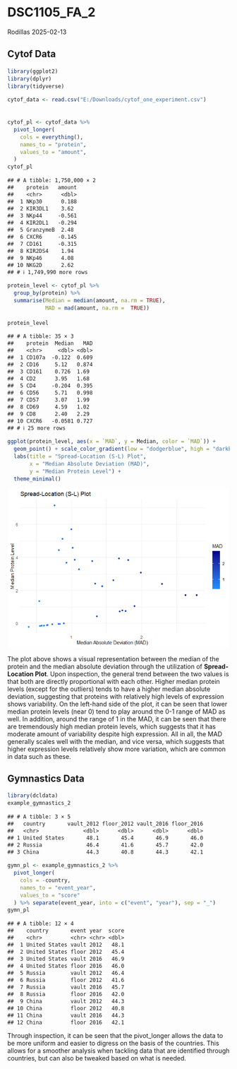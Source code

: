 DSC1105_FA_2
================
Rodillas
2025-02-13

## Cytof Data

``` r
library(ggplot2)
library(dplyr)
library(tidyverse)
```

``` r
cytof_data <- read.csv("E:/Downloads/cytof_one_experiment.csv")


cytof_pl <- cytof_data %>% 
  pivot_longer(
    cols = everything(),
    names_to = "protein",
    values_to = "amount",
  )
cytof_pl
```

    ## # A tibble: 1,750,000 × 2
    ##    protein   amount
    ##    <chr>      <dbl>
    ##  1 NKp30      0.188
    ##  2 KIR3DL1    3.62 
    ##  3 NKp44     -0.561
    ##  4 KIR2DL1   -0.294
    ##  5 GranzymeB  2.48 
    ##  6 CXCR6     -0.145
    ##  7 CD161     -0.315
    ##  8 KIR2DS4    1.94 
    ##  9 NKp46      4.08 
    ## 10 NKG2D      2.62 
    ## # ℹ 1,749,990 more rows

``` r
protein_level <- cytof_pl %>%
  group_by(protein) %>%
  summarise(Median = median(amount, na.rm = TRUE),
            MAD = mad(amount, na.rm =  TRUE)) 

protein_level
```

    ## # A tibble: 35 × 3
    ##    protein  Median   MAD
    ##    <chr>     <dbl> <dbl>
    ##  1 CD107a  -0.122  0.609
    ##  2 CD16     5.12   0.874
    ##  3 CD161    0.726  1.69 
    ##  4 CD2      3.95   1.68 
    ##  5 CD4     -0.204  0.395
    ##  6 CD56     5.71   0.998
    ##  7 CD57     3.07   1.99 
    ##  8 CD69     4.59   1.02 
    ##  9 CD8      2.40   2.29 
    ## 10 CXCR6   -0.0581 0.727
    ## # ℹ 25 more rows

``` r
ggplot(protein_level, aes(x = `MAD`, y = Median, color = `MAD`)) +
  geom_point() + scale_color_gradient(low = "dodgerblue", high = "darkblue") +
  labs(title = "Spread-Location (S-L) Plot",
       x = "Median Absolute Deviation (MAD)",
       y = "Median Protein Level") +
  theme_minimal()
```

![](DSC1105_FA2_Rodillas_files/figure-gfm/unnamed-chunk-3-1.png)<!-- -->

The plot above shows a visual representation between the median of the
protein and the median absolute deviation through the utilization of
**Spread-Location Plot**. Upon inspection, the general trend between the
two values is that both are directly proportional with each other.
Higher median protein levels (except for the outliers) tends to have a
higher median absolute deviation, suggesting that proteins with
relatively high levels of expression shows variability. On the left-hand
side of the plot, it can be seen that lower median protein levels (near
0) tend to play around the 0-1 range of MAD as well. In addition, around
the range of 1 in the MAD, it can be seen that there are tremendously
high median protein levels, which suggests that it has moderate amount
of variability despite high expression. All in all, the MAD generally
scales well with the median, and vice versa, which suggests that higher
expression levels relatively show more variation, which are common in
data such as these.

## Gymnastics Data

``` r
library(dcldata)
example_gymnastics_2
```

    ## # A tibble: 3 × 5
    ##   country       vault_2012 floor_2012 vault_2016 floor_2016
    ##   <chr>              <dbl>      <dbl>      <dbl>      <dbl>
    ## 1 United States       48.1       45.4       46.9       46.0
    ## 2 Russia              46.4       41.6       45.7       42.0
    ## 3 China               44.3       40.8       44.3       42.1

``` r
gymn_pl <- example_gymnastics_2 %>%
  pivot_longer(
    cols = -country,  
    names_to = "event_year",  
    values_to = "score" 
  ) %>% separate(event_year, into = c("event", "year"), sep = "_") 
gymn_pl
```

    ## # A tibble: 12 × 4
    ##    country       event year  score
    ##    <chr>         <chr> <chr> <dbl>
    ##  1 United States vault 2012   48.1
    ##  2 United States floor 2012   45.4
    ##  3 United States vault 2016   46.9
    ##  4 United States floor 2016   46.0
    ##  5 Russia        vault 2012   46.4
    ##  6 Russia        floor 2012   41.6
    ##  7 Russia        vault 2016   45.7
    ##  8 Russia        floor 2016   42.0
    ##  9 China         vault 2012   44.3
    ## 10 China         floor 2012   40.8
    ## 11 China         vault 2016   44.3
    ## 12 China         floor 2016   42.1

Through inspection, it can be seen that the pivot_longer allows the data
to be more uniform and easier to digress on the basis of the countries.
This allows for a smoother analysis when tackling data that are
identified through countries, but can also be tweaked based on what is
needed.
